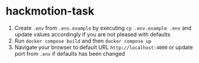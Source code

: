 # hackmotion-task

1. Create `.env` from `.env.example` by executing `cp .env.example .env` and update values accordingly if you are not pleased with defaults
2. Run `docker compose build` and then `docker compose up`
3. Navigate your browser to default URL `http://localhost:4000` or update port from `.env` if defaults has been changed
